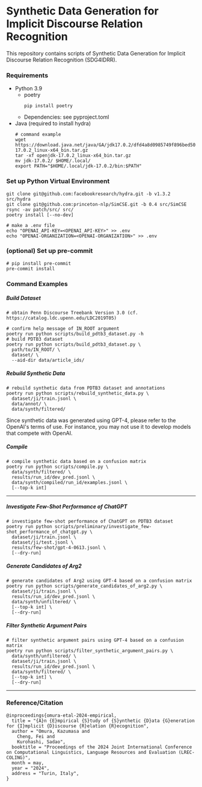 # Synthetic Data Generation for Implicit Discourse Relation Recognition

This repository contains scripts of Synthetic Data Generation for Implicit Discourse Relation Recognition (SDG4IDRR).

### Requirements

- Python 3.9
  - poetry
    ```shell
    pip install poetry
    ```
  - Dependencies: see pyproject.toml
- Java (required to install hydra)
  ```shell
  # command example
  wget https://download.java.net/java/GA/jdk17.0.2/dfd4a8d0985749f896bed50d7138ee7f/8/GPL/openjdk-17.0.2_linux-x64_bin.tar.gz
  tar -xf openjdk-17.0.2_linux-x64_bin.tar.gz
  mv jdk-17.0.2/ $HOME/.local/
  export PATH="$HOME/.local/jdk-17.0.2/bin:$PATH"
  ```

### Set up Python Virtual Environment

```shell
git clone git@github.com:facebookresearch/hydra.git -b v1.3.2 src/hydra
git clone git@github.com:princeton-nlp/SimCSE.git -b 0.4 src/SimCSE
rsync -av patch/src/ src/
poetry install [--no-dev]

# make a .env file
echo "OPENAI_API-KEY=<OPENAI_API-KEY>" >> .env
echo "OPENAI-ORGANIZATION=<OPENAI-ORGANIZATION>" >> .env
```

### (optional) Set up pre-commit

```shell
# pip install pre-commit
pre-commit install
```

### Command Examples

##### Build Dataset

```shell
# obtain Penn Discourse Treebank Version 3.0 (cf. https://catalog.ldc.upenn.edu/LDC2019T05)

# confirm help message of IN_ROOT argument
poetry run python scripts/build_pdtb3_dataset.py -h
# build PDTB3 dataset
poetry run python scripts/build_pdtb3_dataset.py \
  path/to/IN_ROOT/ \
  dataset/ \
  --aid-dir data/article_ids/
```

##### Rebuild Synthetic Data

```shell
# rebuild synthetic data from PDTB3 dataset and annotations
poetry run python scripts/rebuild_synthetic_data.py \
  dataset/ji/train.jsonl \
  data/annot/ \
  data/synth/filtered/
```

Since synthetic data was generated using GPT-4, please refer to the OpenAI's terms of use.
For instance, you may not use it to develop models that compete with OpenAI.

##### Compile

```shell
# compile synthetic data based on a confusion matrix
poetry run python scripts/compile.py \
  data/synth/filtered/ \
  results/run_id/dev_pred.jsonl \
  data/synth/compiled/run_id/examples.jsonl \
  [--top-k int]
```

---

##### Investigate Few-Shot Performance of ChatGPT

```shell
# investigate few-shot performance of ChatGPT on PDTB3 dataset
poetry run python scripts/preliminary/investigate_few-shot_performance_of_chatgpt.py \
  dataset/ji/train.jsonl \
  dataset/ji/test.jsonl \
  results/few-shot/gpt-4-0613.jsonl \
  [--dry-run]
```

##### Generate Candidates of Arg2

```shell
# generate candidates of Arg2 using GPT-4 based on a confusion matrix
poetry run python scripts/generate_candidates_of_arg2.py \
  dataset/ji/train.jsonl \
  results/run_id/dev_pred.jsonl \
  data/synth/unfiltered/ \
  [--top-k int] \
  [--dry-run]
```

##### Filter Synthetic Argument Pairs

```shell
# filter synthetic argument pairs using GPT-4 based on a confusion matrix
poetry run python scripts/filter_synthetic_argument_pairs.py \
  data/synth/unfiltered/ \
  dataset/ji/train.jsonl \
  results/run_id/dev_pred.jsonl \
  data/synth/filtered/ \
  [--top-k int] \
  [--dry-run]
```

---

### Reference/Citation

```
@inproceedings{omura-etal-2024-empirical,
  title = "{A}n {E}mpirical {S}tudy of {S}ynthetic {D}ata {G}eneration for {I}mplicit {D}iscourse {R}elation {R}ecognition",
  author = "Omura, Kazumasa and
    Cheng, Fei and
    Kurohashi, Sadao",
  booktitle = "Proceedings of the 2024 Joint International Conference on Computational Linguistics, Language Resources and Evaluation (LREC-COLING)",
  month = may,
  year = "2024",
  address = "Turin, Italy",
}
```
